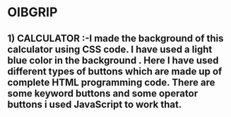# OIBGRIP

## 1) CALCULATOR :-I made the background of this calculator using CSS code. I have used a light blue color in the background . Here I have used different types of buttons which are made up of complete HTML programming code. There are some keyword buttons and some operator buttons i used JavaScript to work that.
     
